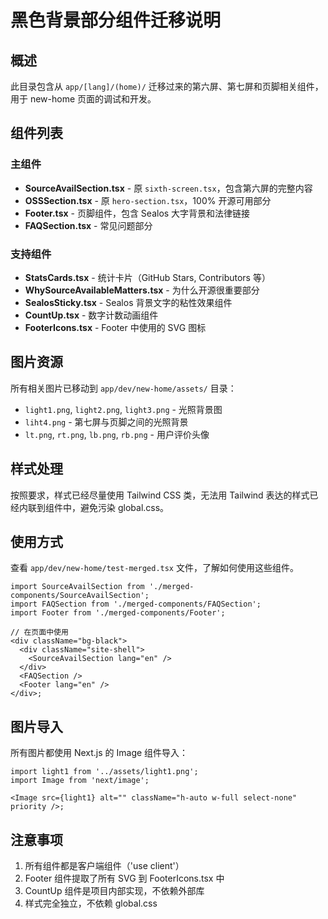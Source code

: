 # 黑色背景部分组件迁移说明

## 概述

此目录包含从 `app/[lang]/(home)/` 迁移过来的第六屏、第七屏和页脚相关组件，用于 new-home 页面的调试和开发。

## 组件列表

### 主组件

- **SourceAvailSection.tsx** - 原 `sixth-screen.tsx`，包含第六屏的完整内容
- **OSSSection.tsx** - 原 `hero-section.tsx`，100% 开源可用部分
- **Footer.tsx** - 页脚组件，包含 Sealos 大字背景和法律链接
- **FAQSection.tsx** - 常见问题部分

### 支持组件

- **StatsCards.tsx** - 统计卡片（GitHub Stars, Contributors 等）
- **WhySourceAvailableMatters.tsx** - 为什么开源很重要部分
- **SealosSticky.tsx** - Sealos 背景文字的粘性效果组件
- **CountUp.tsx** - 数字计数动画组件
- **FooterIcons.tsx** - Footer 中使用的 SVG 图标

## 图片资源

所有相关图片已移动到 `app/dev/new-home/assets/` 目录：

- `light1.png`, `light2.png`, `light3.png` - 光照背景图
- `liht4.png` - 第七屏与页脚之间的光照背景
- `lt.png`, `rt.png`, `lb.png`, `rb.png` - 用户评价头像

## 样式处理

按照要求，样式已经尽量使用 Tailwind CSS 类，无法用 Tailwind 表达的样式已经内联到组件中，避免污染 global.css。

## 使用方式

查看 `app/dev/new-home/test-merged.tsx` 文件，了解如何使用这些组件。

```tsx
import SourceAvailSection from './merged-components/SourceAvailSection';
import FAQSection from './merged-components/FAQSection';
import Footer from './merged-components/Footer';

// 在页面中使用
<div className="bg-black">
  <div className="site-shell">
    <SourceAvailSection lang="en" />
  </div>
  <FAQSection />
  <Footer lang="en" />
</div>;
```

## 图片导入

所有图片都使用 Next.js 的 Image 组件导入：

```tsx
import light1 from '../assets/light1.png';
import Image from 'next/image';

<Image src={light1} alt="" className="h-auto w-full select-none" priority />;
```

## 注意事项

1. 所有组件都是客户端组件（'use client'）
2. Footer 组件提取了所有 SVG 到 FooterIcons.tsx 中
3. CountUp 组件是项目内部实现，不依赖外部库
4. 样式完全独立，不依赖 global.css
